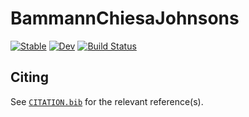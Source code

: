 # BammannChiesaJohnsons

[![Stable](https://img.shields.io/badge/docs-stable-blue.svg)](https://jmanthony3.github.io/BammannChiesaJohnsons.jl/stable/)
[![Dev](https://img.shields.io/badge/docs-dev-blue.svg)](https://jmanthony3.github.io/BammannChiesaJohnsons.jl/dev/)
[![Build Status](https://github.com/jmanthony3/BammannChiesaJohnsons.jl/actions/workflows/CI.yml/badge.svg?branch=master)](https://github.com/jmanthony3/BammannChiesaJohnsons.jl/actions/workflows/CI.yml?query=branch%3Amaster)

## Citing

See [`CITATION.bib`](CITATION.bib) for the relevant reference(s).
